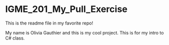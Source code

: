 # IGME_201_My_Pull_Exercise
This is the readme file in my favorite repo!


My name is Olivia Gauthier and this is my cool project. 
This is for my intro to C# class.
